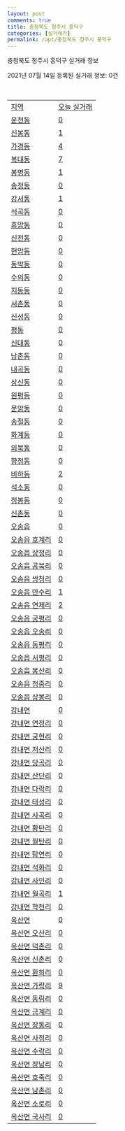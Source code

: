 ```yaml
---
layout: post
comments: true
title: 충청북도 청주시 흥덕구
categories: [실거래가]
permalink: /apt/충청북도 청주시 흥덕구
---
```


충청북도 청주시 흥덕구 실거래 정보

2021년 07월 14일 등록된 실거래 정보: 0건

<script type="text/javascript">
  google.charts.load('current', {'packages':['corechart']});
  google.charts.setOnLoadCallback(drawChart);

  function drawChart() {
    var data = google.visualization.arrayToDataTable([['거래일', '매매', '전월세', '전매'], ['20-07', 179, 181, 1], ['20-08', 274, 301, 8], ['20-09', 380, 278, 7], ['20-10', 418, 329, 20], ['20-11', 861, 370, 86], ['20-12', 647, 386, 38], ['21-01', 563, 442, 15], ['21-02', 553, 399, 9], ['21-03', 555, 398, 9], ['21-04', 486, 371, 17], ['21-05', 503, 352, 13], ['21-06', 388, 255, 2], ['21-07', 59, 54, 0]]);

    var options = {
      title: '최근 1년간 유형별 거래량 추이',
      legend: { position: 'bottom' }
    };

    var chart = new google.visualization.LineChart(document.getElementById('columnchart_material'));
    chart.draw(data, (options));
  }
</script>

<div id="columnchart_material" style="width: 95%; margin-left: -35px"></div>
<br>
<table class="sortable">
  <tr>
    <td><a href="#">지역</a></td>
    <td><a href="#">오늘 실거래</a></td>
  </tr>

  
  <tr class="item">
    <td><a href="충청북도 청주시 흥덕구 운천동">운천동</a></td>
    <td><a href="충청북도 청주시 흥덕구 운천동">0</a></td>
  </tr>
    

  <tr class="item">
    <td><a href="충청북도 청주시 흥덕구 신봉동">신봉동</a></td>
    <td><a href="충청북도 청주시 흥덕구 신봉동">1</a></td>
  </tr>
    

  <tr class="item">
    <td><a href="충청북도 청주시 흥덕구 가경동">가경동</a></td>
    <td><a href="충청북도 청주시 흥덕구 가경동">4</a></td>
  </tr>
    

  <tr class="item">
    <td><a href="충청북도 청주시 흥덕구 복대동">복대동</a></td>
    <td><a href="충청북도 청주시 흥덕구 복대동">7</a></td>
  </tr>
    

  <tr class="item">
    <td><a href="충청북도 청주시 흥덕구 봉명동">봉명동</a></td>
    <td><a href="충청북도 청주시 흥덕구 봉명동">1</a></td>
  </tr>
    

  <tr class="item">
    <td><a href="충청북도 청주시 흥덕구 송정동">송정동</a></td>
    <td><a href="충청북도 청주시 흥덕구 송정동">0</a></td>
  </tr>
    

  <tr class="item">
    <td><a href="충청북도 청주시 흥덕구 강서동">강서동</a></td>
    <td><a href="충청북도 청주시 흥덕구 강서동">1</a></td>
  </tr>
    

  <tr class="item">
    <td><a href="충청북도 청주시 흥덕구 석곡동">석곡동</a></td>
    <td><a href="충청북도 청주시 흥덕구 석곡동">0</a></td>
  </tr>
    

  <tr class="item">
    <td><a href="충청북도 청주시 흥덕구 휴암동">휴암동</a></td>
    <td><a href="충청북도 청주시 흥덕구 휴암동">0</a></td>
  </tr>
    

  <tr class="item">
    <td><a href="충청북도 청주시 흥덕구 신전동">신전동</a></td>
    <td><a href="충청북도 청주시 흥덕구 신전동">0</a></td>
  </tr>
    

  <tr class="item">
    <td><a href="충청북도 청주시 흥덕구 현암동">현암동</a></td>
    <td><a href="충청북도 청주시 흥덕구 현암동">0</a></td>
  </tr>
    

  <tr class="item">
    <td><a href="충청북도 청주시 흥덕구 동막동">동막동</a></td>
    <td><a href="충청북도 청주시 흥덕구 동막동">0</a></td>
  </tr>
    

  <tr class="item">
    <td><a href="충청북도 청주시 흥덕구 수의동">수의동</a></td>
    <td><a href="충청북도 청주시 흥덕구 수의동">0</a></td>
  </tr>
    

  <tr class="item">
    <td><a href="충청북도 청주시 흥덕구 지동동">지동동</a></td>
    <td><a href="충청북도 청주시 흥덕구 지동동">0</a></td>
  </tr>
    

  <tr class="item">
    <td><a href="충청북도 청주시 흥덕구 서촌동">서촌동</a></td>
    <td><a href="충청북도 청주시 흥덕구 서촌동">0</a></td>
  </tr>
    

  <tr class="item">
    <td><a href="충청북도 청주시 흥덕구 신성동">신성동</a></td>
    <td><a href="충청북도 청주시 흥덕구 신성동">0</a></td>
  </tr>
    

  <tr class="item">
    <td><a href="충청북도 청주시 흥덕구 평동">평동</a></td>
    <td><a href="충청북도 청주시 흥덕구 평동">0</a></td>
  </tr>
    

  <tr class="item">
    <td><a href="충청북도 청주시 흥덕구 신대동">신대동</a></td>
    <td><a href="충청북도 청주시 흥덕구 신대동">0</a></td>
  </tr>
    

  <tr class="item">
    <td><a href="충청북도 청주시 흥덕구 남촌동">남촌동</a></td>
    <td><a href="충청북도 청주시 흥덕구 남촌동">0</a></td>
  </tr>
    

  <tr class="item">
    <td><a href="충청북도 청주시 흥덕구 내곡동">내곡동</a></td>
    <td><a href="충청북도 청주시 흥덕구 내곡동">0</a></td>
  </tr>
    

  <tr class="item">
    <td><a href="충청북도 청주시 흥덕구 상신동">상신동</a></td>
    <td><a href="충청북도 청주시 흥덕구 상신동">0</a></td>
  </tr>
    

  <tr class="item">
    <td><a href="충청북도 청주시 흥덕구 원평동">원평동</a></td>
    <td><a href="충청북도 청주시 흥덕구 원평동">0</a></td>
  </tr>
    

  <tr class="item">
    <td><a href="충청북도 청주시 흥덕구 문암동">문암동</a></td>
    <td><a href="충청북도 청주시 흥덕구 문암동">0</a></td>
  </tr>
    

  <tr class="item">
    <td><a href="충청북도 청주시 흥덕구 송절동">송절동</a></td>
    <td><a href="충청북도 청주시 흥덕구 송절동">0</a></td>
  </tr>
    

  <tr class="item">
    <td><a href="충청북도 청주시 흥덕구 화계동">화계동</a></td>
    <td><a href="충청북도 청주시 흥덕구 화계동">0</a></td>
  </tr>
    

  <tr class="item">
    <td><a href="충청북도 청주시 흥덕구 외북동">외북동</a></td>
    <td><a href="충청북도 청주시 흥덕구 외북동">0</a></td>
  </tr>
    

  <tr class="item">
    <td><a href="충청북도 청주시 흥덕구 향정동">향정동</a></td>
    <td><a href="충청북도 청주시 흥덕구 향정동">0</a></td>
  </tr>
    

  <tr class="item">
    <td><a href="충청북도 청주시 흥덕구 비하동">비하동</a></td>
    <td><a href="충청북도 청주시 흥덕구 비하동">2</a></td>
  </tr>
    

  <tr class="item">
    <td><a href="충청북도 청주시 흥덕구 석소동">석소동</a></td>
    <td><a href="충청북도 청주시 흥덕구 석소동">0</a></td>
  </tr>
    

  <tr class="item">
    <td><a href="충청북도 청주시 흥덕구 정봉동">정봉동</a></td>
    <td><a href="충청북도 청주시 흥덕구 정봉동">0</a></td>
  </tr>
    

  <tr class="item">
    <td><a href="충청북도 청주시 흥덕구 신촌동">신촌동</a></td>
    <td><a href="충청북도 청주시 흥덕구 신촌동">0</a></td>
  </tr>
    

  <tr class="item">
    <td><a href="충청북도 청주시 흥덕구 오송읍">오송읍</a></td>
    <td><a href="충청북도 청주시 흥덕구 오송읍">0</a></td>
  </tr>
    

  <tr class="item">
    <td><a href="충청북도 청주시 흥덕구 오송읍 호계리">오송읍 호계리</a></td>
    <td><a href="충청북도 청주시 흥덕구 오송읍 호계리">0</a></td>
  </tr>
    

  <tr class="item">
    <td><a href="충청북도 청주시 흥덕구 오송읍 상정리">오송읍 상정리</a></td>
    <td><a href="충청북도 청주시 흥덕구 오송읍 상정리">0</a></td>
  </tr>
    

  <tr class="item">
    <td><a href="충청북도 청주시 흥덕구 오송읍 공북리">오송읍 공북리</a></td>
    <td><a href="충청북도 청주시 흥덕구 오송읍 공북리">0</a></td>
  </tr>
    

  <tr class="item">
    <td><a href="충청북도 청주시 흥덕구 오송읍 쌍청리">오송읍 쌍청리</a></td>
    <td><a href="충청북도 청주시 흥덕구 오송읍 쌍청리">0</a></td>
  </tr>
    

  <tr class="item">
    <td><a href="충청북도 청주시 흥덕구 오송읍 만수리">오송읍 만수리</a></td>
    <td><a href="충청북도 청주시 흥덕구 오송읍 만수리">1</a></td>
  </tr>
    

  <tr class="item">
    <td><a href="충청북도 청주시 흥덕구 오송읍 연제리">오송읍 연제리</a></td>
    <td><a href="충청북도 청주시 흥덕구 오송읍 연제리">2</a></td>
  </tr>
    

  <tr class="item">
    <td><a href="충청북도 청주시 흥덕구 오송읍 궁평리">오송읍 궁평리</a></td>
    <td><a href="충청북도 청주시 흥덕구 오송읍 궁평리">0</a></td>
  </tr>
    

  <tr class="item">
    <td><a href="충청북도 청주시 흥덕구 오송읍 오송리">오송읍 오송리</a></td>
    <td><a href="충청북도 청주시 흥덕구 오송읍 오송리">0</a></td>
  </tr>
    

  <tr class="item">
    <td><a href="충청북도 청주시 흥덕구 오송읍 동평리">오송읍 동평리</a></td>
    <td><a href="충청북도 청주시 흥덕구 오송읍 동평리">0</a></td>
  </tr>
    

  <tr class="item">
    <td><a href="충청북도 청주시 흥덕구 오송읍 서평리">오송읍 서평리</a></td>
    <td><a href="충청북도 청주시 흥덕구 오송읍 서평리">0</a></td>
  </tr>
    

  <tr class="item">
    <td><a href="충청북도 청주시 흥덕구 오송읍 봉산리">오송읍 봉산리</a></td>
    <td><a href="충청북도 청주시 흥덕구 오송읍 봉산리">0</a></td>
  </tr>
    

  <tr class="item">
    <td><a href="충청북도 청주시 흥덕구 오송읍 정중리">오송읍 정중리</a></td>
    <td><a href="충청북도 청주시 흥덕구 오송읍 정중리">0</a></td>
  </tr>
    

  <tr class="item">
    <td><a href="충청북도 청주시 흥덕구 오송읍 상봉리">오송읍 상봉리</a></td>
    <td><a href="충청북도 청주시 흥덕구 오송읍 상봉리">0</a></td>
  </tr>
    

  <tr class="item">
    <td><a href="충청북도 청주시 흥덕구 강내면">강내면</a></td>
    <td><a href="충청북도 청주시 흥덕구 강내면">0</a></td>
  </tr>
    

  <tr class="item">
    <td><a href="충청북도 청주시 흥덕구 강내면 연정리">강내면 연정리</a></td>
    <td><a href="충청북도 청주시 흥덕구 강내면 연정리">0</a></td>
  </tr>
    

  <tr class="item">
    <td><a href="충청북도 청주시 흥덕구 강내면 궁현리">강내면 궁현리</a></td>
    <td><a href="충청북도 청주시 흥덕구 강내면 궁현리">0</a></td>
  </tr>
    

  <tr class="item">
    <td><a href="충청북도 청주시 흥덕구 강내면 저산리">강내면 저산리</a></td>
    <td><a href="충청북도 청주시 흥덕구 강내면 저산리">0</a></td>
  </tr>
    

  <tr class="item">
    <td><a href="충청북도 청주시 흥덕구 강내면 당곡리">강내면 당곡리</a></td>
    <td><a href="충청북도 청주시 흥덕구 강내면 당곡리">0</a></td>
  </tr>
    

  <tr class="item">
    <td><a href="충청북도 청주시 흥덕구 강내면 산단리">강내면 산단리</a></td>
    <td><a href="충청북도 청주시 흥덕구 강내면 산단리">0</a></td>
  </tr>
    

  <tr class="item">
    <td><a href="충청북도 청주시 흥덕구 강내면 다락리">강내면 다락리</a></td>
    <td><a href="충청북도 청주시 흥덕구 강내면 다락리">0</a></td>
  </tr>
    

  <tr class="item">
    <td><a href="충청북도 청주시 흥덕구 강내면 태성리">강내면 태성리</a></td>
    <td><a href="충청북도 청주시 흥덕구 강내면 태성리">0</a></td>
  </tr>
    

  <tr class="item">
    <td><a href="충청북도 청주시 흥덕구 강내면 사곡리">강내면 사곡리</a></td>
    <td><a href="충청북도 청주시 흥덕구 강내면 사곡리">0</a></td>
  </tr>
    

  <tr class="item">
    <td><a href="충청북도 청주시 흥덕구 강내면 황탄리">강내면 황탄리</a></td>
    <td><a href="충청북도 청주시 흥덕구 강내면 황탄리">0</a></td>
  </tr>
    

  <tr class="item">
    <td><a href="충청북도 청주시 흥덕구 강내면 월탄리">강내면 월탄리</a></td>
    <td><a href="충청북도 청주시 흥덕구 강내면 월탄리">0</a></td>
  </tr>
    

  <tr class="item">
    <td><a href="충청북도 청주시 흥덕구 강내면 탑연리">강내면 탑연리</a></td>
    <td><a href="충청북도 청주시 흥덕구 강내면 탑연리">0</a></td>
  </tr>
    

  <tr class="item">
    <td><a href="충청북도 청주시 흥덕구 강내면 석화리">강내면 석화리</a></td>
    <td><a href="충청북도 청주시 흥덕구 강내면 석화리">0</a></td>
  </tr>
    

  <tr class="item">
    <td><a href="충청북도 청주시 흥덕구 강내면 사인리">강내면 사인리</a></td>
    <td><a href="충청북도 청주시 흥덕구 강내면 사인리">0</a></td>
  </tr>
    

  <tr class="item">
    <td><a href="충청북도 청주시 흥덕구 강내면 월곡리">강내면 월곡리</a></td>
    <td><a href="충청북도 청주시 흥덕구 강내면 월곡리">1</a></td>
  </tr>
    

  <tr class="item">
    <td><a href="충청북도 청주시 흥덕구 강내면 학천리">강내면 학천리</a></td>
    <td><a href="충청북도 청주시 흥덕구 강내면 학천리">0</a></td>
  </tr>
    

  <tr class="item">
    <td><a href="충청북도 청주시 흥덕구 옥산면">옥산면</a></td>
    <td><a href="충청북도 청주시 흥덕구 옥산면">0</a></td>
  </tr>
    

  <tr class="item">
    <td><a href="충청북도 청주시 흥덕구 옥산면 오산리">옥산면 오산리</a></td>
    <td><a href="충청북도 청주시 흥덕구 옥산면 오산리">0</a></td>
  </tr>
    

  <tr class="item">
    <td><a href="충청북도 청주시 흥덕구 옥산면 덕촌리">옥산면 덕촌리</a></td>
    <td><a href="충청북도 청주시 흥덕구 옥산면 덕촌리">0</a></td>
  </tr>
    

  <tr class="item">
    <td><a href="충청북도 청주시 흥덕구 옥산면 신촌리">옥산면 신촌리</a></td>
    <td><a href="충청북도 청주시 흥덕구 옥산면 신촌리">0</a></td>
  </tr>
    

  <tr class="item">
    <td><a href="충청북도 청주시 흥덕구 옥산면 환희리">옥산면 환희리</a></td>
    <td><a href="충청북도 청주시 흥덕구 옥산면 환희리">0</a></td>
  </tr>
    

  <tr class="item">
    <td><a href="충청북도 청주시 흥덕구 옥산면 가락리">옥산면 가락리</a></td>
    <td><a href="충청북도 청주시 흥덕구 옥산면 가락리">9</a></td>
  </tr>
    

  <tr class="item">
    <td><a href="충청북도 청주시 흥덕구 옥산면 동림리">옥산면 동림리</a></td>
    <td><a href="충청북도 청주시 흥덕구 옥산면 동림리">0</a></td>
  </tr>
    

  <tr class="item">
    <td><a href="충청북도 청주시 흥덕구 옥산면 금계리">옥산면 금계리</a></td>
    <td><a href="충청북도 청주시 흥덕구 옥산면 금계리">0</a></td>
  </tr>
    

  <tr class="item">
    <td><a href="충청북도 청주시 흥덕구 옥산면 장동리">옥산면 장동리</a></td>
    <td><a href="충청북도 청주시 흥덕구 옥산면 장동리">0</a></td>
  </tr>
    

  <tr class="item">
    <td><a href="충청북도 청주시 흥덕구 옥산면 사정리">옥산면 사정리</a></td>
    <td><a href="충청북도 청주시 흥덕구 옥산면 사정리">0</a></td>
  </tr>
    

  <tr class="item">
    <td><a href="충청북도 청주시 흥덕구 옥산면 수락리">옥산면 수락리</a></td>
    <td><a href="충청북도 청주시 흥덕구 옥산면 수락리">0</a></td>
  </tr>
    

  <tr class="item">
    <td><a href="충청북도 청주시 흥덕구 옥산면 장남리">옥산면 장남리</a></td>
    <td><a href="충청북도 청주시 흥덕구 옥산면 장남리">0</a></td>
  </tr>
    

  <tr class="item">
    <td><a href="충청북도 청주시 흥덕구 옥산면 호죽리">옥산면 호죽리</a></td>
    <td><a href="충청북도 청주시 흥덕구 옥산면 호죽리">0</a></td>
  </tr>
    

  <tr class="item">
    <td><a href="충청북도 청주시 흥덕구 옥산면 남촌리">옥산면 남촌리</a></td>
    <td><a href="충청북도 청주시 흥덕구 옥산면 남촌리">0</a></td>
  </tr>
    

  <tr class="item">
    <td><a href="충청북도 청주시 흥덕구 옥산면 소로리">옥산면 소로리</a></td>
    <td><a href="충청북도 청주시 흥덕구 옥산면 소로리">0</a></td>
  </tr>
    

  <tr class="item">
    <td><a href="충청북도 청주시 흥덕구 옥산면 국사리">옥산면 국사리</a></td>
    <td><a href="충청북도 청주시 흥덕구 옥산면 국사리">0</a></td>
  </tr>
    


</table>


    